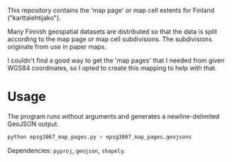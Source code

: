 This repository contains the 'map page' or map cell extents for Finland ("karttalehtijako").

Many Finnish geospatial datasets are distributed so that the data is split according
to the map page or map cell subdivisions. The subdivisions originate from use in paper maps.

I couldn't find a good way to get the 'map pages' that I needed from given WGS84 coordinates,
so I opted to create this mapping to help with that.

# Usage
The program runs without arguments and generates a newline-delimited GeoJSON output.
```bash
python epsg3067_map_pages.py > epsg3067_map_pages.geojsons
```

Dependencies: `pyproj`, `geojson`, `shapely`.
